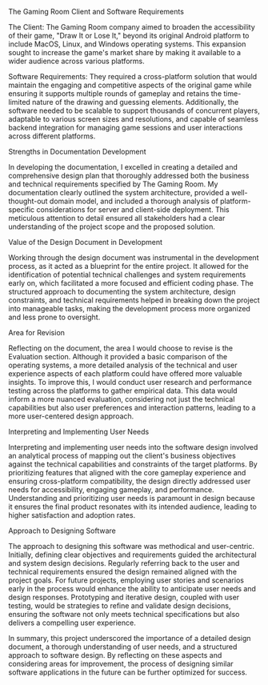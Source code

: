 The Gaming Room Client and Software Requirements

The Client: The Gaming Room company aimed to broaden the accessibility of their game, "Draw It or Lose It," beyond its original Android platform to include MacOS, Linux, and Windows operating systems. This expansion sought to increase the game's market share by making it available to a wider audience across various platforms.

Software Requirements: They required a cross-platform solution that would maintain the engaging and competitive aspects of the original game while ensuring it supports multiple rounds of gameplay and retains the time-limited nature of the drawing and guessing elements. Additionally, the software needed to be scalable to support thousands of concurrent players, adaptable to various screen sizes and resolutions, and capable of seamless backend integration for managing game sessions and user interactions across different platforms.

Strengths in Documentation Development

In developing the documentation, I excelled in creating a detailed and comprehensive design plan that thoroughly addressed both the business and technical requirements specified by The Gaming Room. My documentation clearly outlined the system architecture, provided a well-thought-out domain model, and included a thorough analysis of platform-specific considerations for server and client-side deployment. This meticulous attention to detail ensured all stakeholders had a clear understanding of the project scope and the proposed solution.

Value of the Design Document in Development

Working through the design document was instrumental in the development process, as it acted as a blueprint for the entire project. It allowed for the identification of potential technical challenges and system requirements early on, which facilitated a more focused and efficient coding phase. The structured approach to documenting the system architecture, design constraints, and technical requirements helped in breaking down the project into manageable tasks, making the development process more organized and less prone to oversight.

Area for Revision

Reflecting on the document, the area I would choose to revise is the Evaluation section. Although it provided a basic comparison of the operating systems, a more detailed analysis of the technical and user experience aspects of each platform could have offered more valuable insights. To improve this, I would conduct user research and performance testing across the platforms to gather empirical data. This data would inform a more nuanced evaluation, considering not just the technical capabilities but also user preferences and interaction patterns, leading to a more user-centered design approach.

Interpreting and Implementing User Needs

Interpreting and implementing user needs into the software design involved an analytical process of mapping out the client's business objectives against the technical capabilities and constraints of the target platforms. By prioritizing features that aligned with the core gameplay experience and ensuring cross-platform compatibility, the design directly addressed user needs for accessibility, engaging gameplay, and performance. Understanding and prioritizing user needs is paramount in design because it ensures the final product resonates with its intended audience, leading to higher satisfaction and adoption rates.

Approach to Designing Software

The approach to designing this software was methodical and user-centric. Initially, defining clear objectives and requirements guided the architectural and system design decisions. Regularly referring back to the user and technical requirements ensured the design remained aligned with the project goals. For future projects, employing user stories and scenarios early in the process would enhance the ability to anticipate user needs and design responses. Prototyping and iterative design, coupled with user testing, would be strategies to refine and validate design decisions, ensuring the software not only meets technical specifications but also delivers a compelling user experience.

In summary, this project underscored the importance of a detailed design document, a thorough understanding of user needs, and a structured approach to software design. By reflecting on these aspects and considering areas for improvement, the process of designing similar software applications in the future can be further optimized for success.
